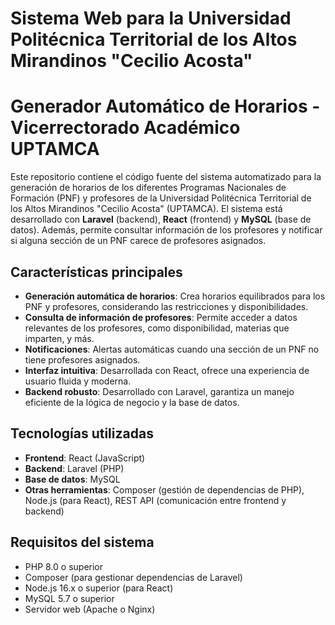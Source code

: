 <h1>Sistema Web para la Universidad Politécnica Territorial de los Altos Mirandinos "Cecilio Acosta"</h1>

# Generador Automático de Horarios - Vicerrectorado Académico UPTAMCA

Este repositorio contiene el código fuente del sistema automatizado para la generación de horarios de los diferentes Programas Nacionales de Formación (PNF) y profesores de la Universidad Politécnica Territorial de los Altos Mirandinos "Cecilio Acosta" (UPTAMCA). El sistema está desarrollado con **Laravel** (backend), **React** (frontend) y **MySQL** (base de datos). Además, permite consultar información de los profesores y notificar si alguna sección de un PNF carece de profesores asignados.

## Características principales

- **Generación automática de horarios**: Crea horarios equilibrados para los PNF y profesores, considerando las restricciones y disponibilidades.
- **Consulta de información de profesores**: Permite acceder a datos relevantes de los profesores, como disponibilidad, materias que imparten, y más.
- **Notificaciones**: Alertas automáticas cuando una sección de un PNF no tiene profesores asignados.
- **Interfaz intuitiva**: Desarrollada con React, ofrece una experiencia de usuario fluida y moderna.
- **Backend robusto**: Desarrollado con Laravel, garantiza un manejo eficiente de la lógica de negocio y la base de datos.

## Tecnologías utilizadas

- **Frontend**: React (JavaScript)
- **Backend**: Laravel (PHP)
- **Base de datos**: MySQL
- **Otras herramientas**: Composer (gestión de dependencias de PHP), Node.js (para React), REST API (comunicación entre frontend y backend)

## Requisitos del sistema

- PHP 8.0 o superior
- Composer (para gestionar dependencias de Laravel)
- Node.js 16.x o superior (para React)
- MySQL 5.7 o superior
- Servidor web (Apache o Nginx)
